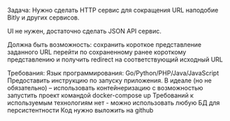 Задача:
Нужно сделать HTTP сервис для сокращения URL наподобие Bitly и других сервисов.


UI не нужен, достаточно сделать JSON API сервис.

Должна быть возможность:
сохранить короткое представление заданного URL
перейти по сохраненному ранее короткому представлению и получить redirect на соответствующий исходный URL


Требования:
Язык программирования: Go/Python/PHP/Java/JavaScript
Предоставить инструкцию по запуску приложения. В идеале (но не обязательно) – использовать контейнеризацию с возможностью запустить проект командой docker-compose up
Требований к используемым технологиям нет - можно использовать любую БД для персистентности
Код нужно выложить на github 
